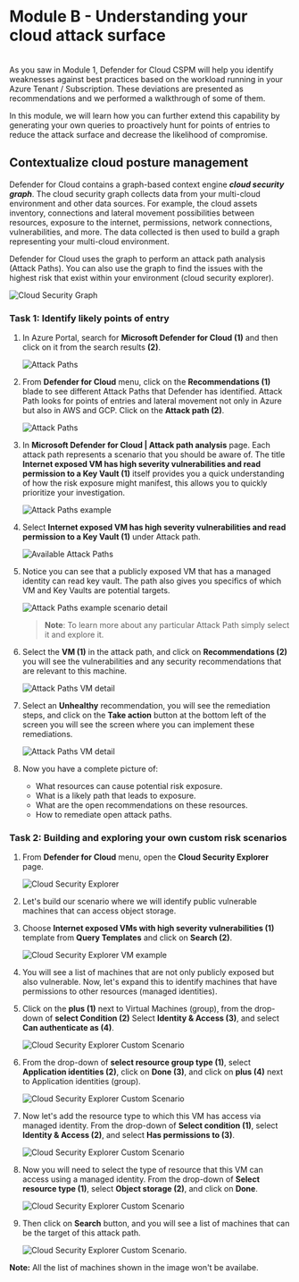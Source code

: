 # Module B - Understanding your cloud attack surface
<br>
As you saw in Module 1, Defender for Cloud CSPM will help you identify weaknesses against best practices based on the workload running in your Azure Tenant / Subscription. These deviations are presented as recommendations and we performed a walkthrough of some of them. 

<br>

In this module, we will learn how you can further extend this capability by generating your own queries to proactively hunt for points of entries to reduce the attack surface and decrease the likelihood of compromise.

## Contextualize cloud posture management

Defender for Cloud contains a graph-based context engine ***cloud security graph***.  The cloud security graph collects data from your multi-cloud environment and other data sources. For example, the cloud assets inventory, connections and lateral movement possibilities between resources, exposure to the internet, permissions, network connections, vulnerabilities, and more. The data collected is then used to build a graph representing your multi-cloud environment.

Defender for Cloud uses the graph to perform an attack path analysis (Attack Paths). You can also use the graph to find the issues with the highest risk that exist within your environment (cloud security explorer).

![Cloud Security Graph](../images/mdfc-securitygraph1.png)

### Task 1: Identify likely points of entry

1. In Azure Portal, search for **Microsoft Defender for Cloud (1)** and then click on it from the search results **(2)**.

   ![Attack Paths](../images/M0-T1-S1.1.png)

2. From **Defender for Cloud** menu, click on the **Recommendations (1)** blade to see different Attack Paths that Defender has identified. Attack Path looks for points of entries and lateral movement not only in Azure but also in AWS and GCP. Click on the **Attack path (2)**.

   ![Attack Paths](../images/mdfc-attackpath.png?raw=true)

3. In **Microsoft Defender for Cloud | Attack path analysis** page. Each attack path represents a scenario that you should be aware of. The title **Internet exposed VM has high severity vulnerabilities and read permission to a Key Vault (1)** itself provides you a quick understanding of how the risk exposure might manifest, this allows you to quickly prioritize your investigation.

   ![Attack Paths example](../images/mdfc-attackpathexample1.png?raw=true)

5. Select **Internet exposed VM has high severity vulnerabilities and read permission to a Key Vault (1)** under Attack path.

   ![Available Attack Paths](../images/mdfc-attackpathsreco.png?raw=true)

6. Notice you can see that a publicly exposed VM that has a managed identity can read key vault. The path also gives you specifics of which VM and Key Vaults are potential targets.

   ![Attack Paths example scenario detail](../images/mdfc-attackpathexampledetail1.png?raw=true)

   > **Note**: To learn more about any particular Attack Path simply select it and explore it.

7. Select the **VM (1)** in the attack path, and click on **Recommendations (2)** you will see the vulnerabilities and any security recommendations that are relevant to this machine. 

   ![Attack Paths VM detail](../images/mdfc-attackpathvmedetail.png?raw=true)

8. Select an **Unhealthy** recommendation, you will see the remediation steps, and click on the **Take action** button at the bottom left of the screen you will see the screen where you can implement these remediations.

   ![Attack Paths VM detail](../images/mdfc-attackpathvmrecommendtiondetail.png?raw=true)

9. Now you have a complete picture of:
      - What resources can cause potential risk exposure.
      - What is a likely path that leads to exposure.
      - What are the open recommendations on these resources.
      - How to remediate open attack paths.

### Task 2: Building and exploring your own custom risk scenarios

1. From **Defender for Cloud** menu, open the **Cloud Security Explorer** page.

   ![Cloud Security Explorer](../images/m1-img6.png?raw=true)

2. Let's build our scenario where we will identify public vulnerable machines that can access object storage.

3. Choose **Internet exposed VMs with high severity vulnerabilities (1)** template from **Query Templates** and click on **Search (2)**.

   ![Cloud Security Explorer VM example](../images/select-query.png?raw=true)

4. You will see a list of machines that are not only publicly exposed but also vulnerable. Now, let's expand this to identify machines that have permissions to other resources (managed identities). 

5. Click on the **plus (1)** next to Virtual Machines (group), from the drop-down of **select Condition (2)** Select **Identity & Access (3)**, and select **Can authenticate as (4)**.

   ![Cloud Security Explorer Custom Scenario](../images/identity-authenticate.png?raw=true)

6. From the drop-down of **select resource group type (1)**, select **Application identities (2)**, click on **Done (3)**, and click on **plus (4)** next to Application identities (group).

    ![Cloud Security Explorer Custom Scenario](../images/identity-application.png?raw=true)

7. Now let's add the resource type to which this VM has access via managed identity. From the drop-down of **Select condition (1)**, select **Identity & Access (2)**, and select **Has permissions to (3)**.
   
    ![Cloud Security Explorer Custom Scenario](../images/identity-permission.png?raw=true)

8. Now you will need to select the type of resource that this VM can access using a managed identity. From the drop-down of **Select resource type (1)**, select **Object storage (2)**, and click on **Done**.

    ![Cloud Security Explorer Custom Scenario](../images/object-storage.png?raw=true)

9. Then click on **Search** button, and you will see a list of machines that can be the target of this attack path.

    ![Cloud Security Explorer Custom Scenario](../images/mdfc-cloudsecurityexplorersearchresults.png?raw=true).

**Note:** All the list of machines shown in the image won't be availabe.

